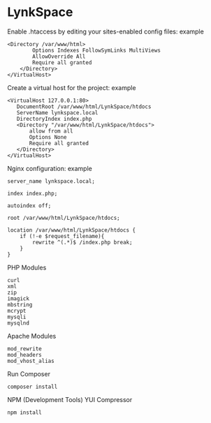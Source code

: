 # LynkSpace
Enable .htaccess by editing your sites-enabled config files: example
```
<Directory /var/www/html>
        Options Indexes FollowSymLinks MultiViews
        AllowOverride All
        Require all granted
    </Directory>
</VirtualHost>
```
 Create a virtual host for the project: example
```
<VirtualHost 127.0.0.1:80>
   DocumentRoot /var/www/html/LynkSpace/htdocs
   ServerName lynkspace.local
   DirectoryIndex index.php
   <Directory "/var/www/html/LynkSpace/htdocs">
       allow from all
       Options None
       Require all granted
   </Directory>
</VirtualHost>
```
Nginx configuration: example
```
server_name lynkspace.local;

index index.php;

autoindex off;

root /var/www/html/LynkSpace/htdocs;

location /var/www/html/LynkSpace/htdocs {
    if (!-e $request_filename){
        rewrite ^(.*)$ /index.php break;
    }
}
```
 PHP Modules
```
curl
xml
zip
imagick
mbstring
mcrypt
mysqli
mysqlnd
```
 Apache Modules
```
mod_rewrite
mod_headers
mod_vhost_alias
```
Run Composer
```
composer install
```
NPM (Development Tools) YUI Compressor
```
npm install
```
